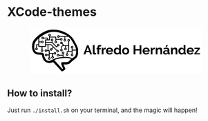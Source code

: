 # XCode-themes

<p align="center">
  <img src="https://raw.githubusercontent.com/AlfredoHernandez/AlfredoHernandez/main/alfredo_hdz.png" />
</p>

## How to install?

Just run `./install.sh` on your terminal, and the magic will happen!
